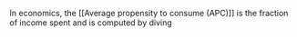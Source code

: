 In economics, the [[Average propensity to consume (APC)]] is the fraction of income spent and is computed by diving 